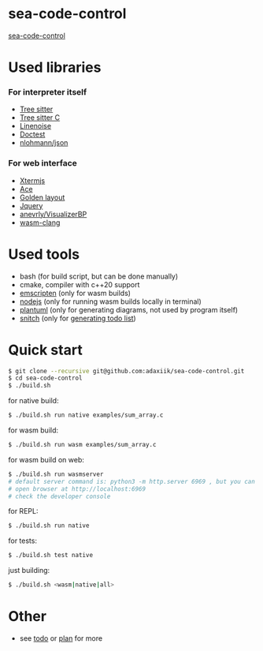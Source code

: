 # sea-code-control

[sea-code-control](https://adaxiik.github.io/sea-code-control/)

# Used libraries
### For interpreter itself
- [Tree sitter](https://github.com/tree-sitter/tree-sitter/)
- [Tree sitter C](https://github.com/tree-sitter/tree-sitter-c)
- [Linenoise](https://github.com/yhirose/cpp-linenoise)
- [Doctest](https://github.com/doctest/doctest)
- [nlohmann/json](https://github.com/nlohmann/json)

### For web interface
- [Xtermjs](https://xtermjs.org/)
- [Ace](https://ace.c9.io/)
- [Golden layout](https://golden-layout.com/)
- [Jquery](https://jquery.com/)
- [anevrly/VisualizerBP](https://github.com/anevrly/VisualizerBP)
- [wasm-clang](https://github.com/binji/wasm-clang)

# Used tools
- bash (for build script, but can be done manually)
- cmake, compiler with c++20 support
- [emscripten](https://emscripten.org/) (only for wasm builds)
- [nodejs](https://nodejs.org/en/) (only for running wasm builds locally in terminal)
- [plantuml](https://plantuml.com/) (only for generating diagrams, not used by program itself)
- [snitch](https://github.com/tsoding/snitch) (only for [generating todo list](other/todo.sh))

# Quick start

```bash
$ git clone --recursive git@github.com:adaxiik/sea-code-control.git
$ cd sea-code-control
$ ./build.sh
```

for native build:

```bash
$ ./build.sh run native examples/sum_array.c
```

for wasm build:

```bash
$ ./build.sh run wasm examples/sum_array.c
```

for wasm build on web:

```bash
$ ./build.sh run wasmserver
# default server command is: python3 -m http.server 6969 , but you can change it in build.sh
# open browser at http://localhost:6969
# check the developer console
```

for REPL:

```bash
$ ./build.sh run native
```

for tests:

```bash
$ ./build.sh test native
```

just building:
```bash
$ ./build.sh <wasm|native|all>
```

# Other
- see [todo](other/todo.txt) or [plan](other/PLAN.md) for more